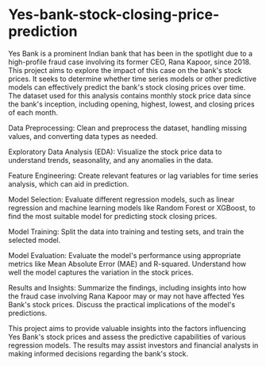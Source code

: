 # Yes-bank-stock-closing-price-prediction

Yes Bank is a prominent Indian bank that has been in the spotlight due to a high-profile fraud case involving its former CEO, Rana Kapoor, since 2018. This project aims to explore the impact of this case on the bank's stock prices. It seeks to determine whether time series models or other predictive models can effectively predict the bank's stock closing prices over time. The dataset used for this analysis contains monthly stock price data since the bank's inception, including opening, highest, lowest, and closing prices of each month.


Data Preprocessing: Clean and preprocess the dataset, handling missing values, and converting data types as needed.

Exploratory Data Analysis (EDA): Visualize the stock price data to understand trends, seasonality, and any anomalies in the data.

Feature Engineering: Create relevant features or lag variables for time series analysis, which can aid in prediction.

Model Selection: Evaluate different regression models, such as linear regression and machine learning models like Random Forest or XGBoost, to find the most suitable model for predicting stock closing prices.

Model Training: Split the data into training and testing sets, and train the selected model.

Model Evaluation: Evaluate the model's performance using appropriate metrics like Mean Absolute Error (MAE) and R-squared. Understand how well the model captures the variation in the stock prices.

Results and Insights: Summarize the findings, including insights into how the fraud case involving Rana Kapoor may or may not have affected Yes Bank's stock prices. Discuss the practical implications of the model's predictions.

This project aims to provide valuable insights into the factors influencing Yes Bank's stock prices and assess the predictive capabilities of various regression models. The results may assist investors and financial analysts in making informed decisions regarding the bank's stock.
